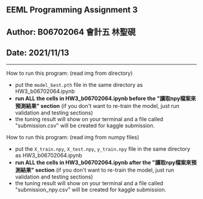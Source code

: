 ## EEML Programming Assignment 3
## Author: B06702064 會計五 林聖硯 
## Date: 2021/11/13
---
How to run this program: (read img from directory)
- put the `model_best.pth` file in the same directory as HW3_b06702064.ipynb
- **run ALL the cells in HW3_b06702064.ipynb before the "讀取npy檔案來預測結果" section** (if you don't want to re-train the model, just run validation and testing sections)
- the tuning result will show on your terminal and a file called "submission.csv" will be created for kaggle submission.

How to run this program: (read img from numpy files)
- put the `X_train.npy`, `X_test.npy`, `y_train.npy` file in the same directory as HW3_b06702064.ipynb
- **run ALL the cells in HW3_b06702064.ipynb after the "讀取npy檔案來預測結果" section** (if you don't want to re-train the model, just run validation and testing sections)
- the tuning result will show on your terminal and a file called "submission_npy.csv" will be created for kaggle submission.

